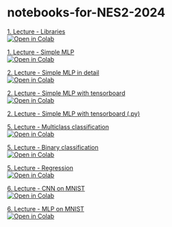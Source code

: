 # notebooks-for-NES2-2024
[1. Lecture - Libraries](https://colab.research.google.com/github/reitezuz/notebooks-for-NES2-2024/blob/main/lecture_01/libraries.ipynb)  
[![Open in Colab](https://img.shields.io/badge/Open%20in%20Colab-blue?style=flat&logo=googlecolab)](https://colab.research.google.com/github/reitezuz/notebooks-for-NES2-2024/blob/main/lecture_01/libraries.ipynb)

[1. Lecture - Simple MLP](https://colab.research.google.com/github/reitezuz/notebooks-for-NES2-2024/blob/main/lecture_01/simple_example.ipynb)  
[![Open in Colab](https://img.shields.io/badge/Open%20in%20Colab-blue?style=flat&logo=googlecolab)](https://colab.research.google.com/github/reitezuz/notebooks-for-NES2-2024/blob/main/lecture_01/simple_example.ipynb)

[2. Lecture - Simple MLP in detail](https://colab.research.google.com/github/reitezuz/notebooks-for-NES2-2024/blob/main/lecture_02/simple_example_v1.ipynb)  
[![Open in Colab](https://img.shields.io/badge/Open%20in%20Colab-blue?style=flat&logo=googlecolab)](https://colab.research.google.com/github/reitezuz/notebooks-for-NES2-2024/blob/main/lecture_02/simple_example_v1.ipynb)


[2. Lecture - Simple MLP with tensorboard](https://colab.research.google.com/github/reitezuz/notebooks-for-NES2-2024/blob/main/lecture_02/simple_example_tensorboard.ipynb)  
[![Open in Colab](https://img.shields.io/badge/Open%20in%20Colab-blue?style=flat&logo=googlecolab)](https://colab.research.google.com/github/reitezuz/notebooks-for-NES2-2024/blob/main/lecture_02/simple_example_tensorboard.ipynb)


[2. Lecture - Simple MLP with tensorboard (.py)](https://colab.research.google.com/github/reitezuz/notebooks-for-NES2-2024/blob/main/lecture_02/simple_example_tensorboard.py)  

[5. Lecture - Multiclass classification](https://colab.research.google.com/github/reitezuz/notebooks-for-NES2-2024/blob/main/lecture_05/multiclass_classification_mnist.ipynb)  
[![Open in Colab](https://img.shields.io/badge/Open%20in%20Colab-blue?style=flat&logo=googlecolab)](https://colab.research.google.com/github/reitezuz/notebooks-for-NES2-2024/blob/main/lecture_05/multiclass_classification_mnist.ipynb)


[5. Lecture - Binary classification](https://colab.research.google.com/github/reitezuz/notebooks-for-NES2-2024/blob/main/lecture_05/binary_classification_imdb.ipynb)  
[![Open in Colab](https://img.shields.io/badge/Open%20in%20Colab-blue?style=flat&logo=googlecolab)](https://colab.research.google.com/github/reitezuz/notebooks-for-NES2-2024/blob/main/lecture_05/binary_classification_imdb.ipynb)


[5. Lecture - Regression](https://colab.research.google.com/github/reitezuz/notebooks-for-NES2-2024/blob/main/lecture_05/regression_boston_housing.ipynb)  
[![Open in Colab](https://img.shields.io/badge/Open%20in%20Colab-blue?style=flat&logo=googlecolab)](https://colab.research.google.com/github/reitezuz/notebooks-for-NES2-2024/blob/main/lecture_05/regression_boston_housing.ipynb)

[6. Lecture - CNN on MNIST](https://colab.research.google.com/github/reitezuz/notebooks-for-NES2-2024/blob/main/lecture_06/cnn_mnist.ipynb)  
[![Open in Colab](https://img.shields.io/badge/Open%20in%20Colab-blue?style=flat&logo=googlecolab)](https://colab.research.google.com/github/reitezuz/notebooks-for-NES2-2024/blob/main/lecture_06/cnn_mnist.ipynb)

[6. Lecture - MLP on MNIST](https://colab.research.google.com/github/reitezuz/notebooks-for-NES2-2024/blob/main/lecture_06/mlp_mnist.ipynb)  
[![Open in Colab](https://img.shields.io/badge/Open%20in%20Colab-blue?style=flat&logo=googlecolab)](https://colab.research.google.com/github/reitezuz/notebooks-for-NES2-2024/blob/main/lecture_06/mlp_mnist.ipynb)


